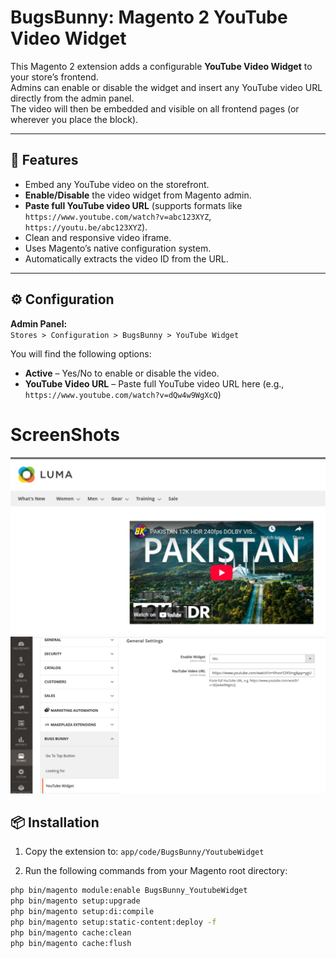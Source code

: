 # BugsBunny: Magento 2 YouTube Video Widget

This Magento 2 extension adds a configurable **YouTube Video Widget** to your store’s frontend.  
Admins can enable or disable the widget and insert any YouTube video URL directly from the admin panel.  
The video will then be embedded and visible on all frontend pages (or wherever you place the block).

---

## 🧩 Features

- Embed any YouTube video on the storefront.
- **Enable/Disable** the video widget from Magento admin.
- **Paste full YouTube video URL** (supports formats like `https://www.youtube.com/watch?v=abc123XYZ`, `https://youtu.be/abc123XYZ`).
- Clean and responsive video iframe.
- Uses Magento’s native configuration system.
- Automatically extracts the video ID from the URL.

---

## ⚙️ Configuration

**Admin Panel:**  
`Stores > Configuration > BugsBunny > YouTube Widget`

You will find the following options:

- **Active** – Yes/No to enable or disable the video.
- **YouTube Video URL** – Paste full YouTube video URL here (e.g., `https://www.youtube.com/watch?v=dQw4w9WgXcQ`)

# ScreenShots
![1.png](Screenshots/1.png)
![2.png](Screenshots/2.png)

## 📦 Installation

1. Copy the extension to:
   ```app/code/BugsBunny/YoutubeWidget```

2. Run the following commands from your Magento root directory:

```bash
php bin/magento module:enable BugsBunny_YoutubeWidget
php bin/magento setup:upgrade
php bin/magento setup:di:compile
php bin/magento setup:static-content:deploy -f
php bin/magento cache:clean
php bin/magento cache:flush
```
